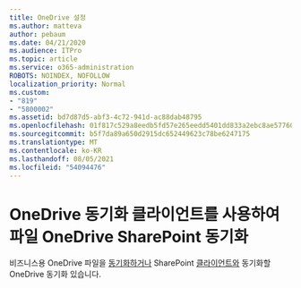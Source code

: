 ```yaml
---
title: OneDrive 설정
ms.author: matteva
author: pebaum
ms.date: 04/21/2020
ms.audience: ITPro
ms.topic: article
ms.service: o365-administration
ROBOTS: NOINDEX, NOFOLLOW
localization_priority: Normal
ms.custom:
- "819"
- "5800002"
ms.assetid: bd7d87d5-abf3-4c72-941d-ac88dab48795
ms.openlocfilehash: 01f817c529a8eedb5fd57e265eedd5401dd833a2ebc8ae57760754264425fd96
ms.sourcegitcommit: b5f7da89a650d2915dc652449623c78be6247175
ms.translationtype: MT
ms.contentlocale: ko-KR
ms.lasthandoff: 08/05/2021
ms.locfileid: "54094476"
---
```

# <a name="use-the-onedrive-sync-client-to-sync-onedrive-or-sharepoint-files"></a>OneDrive 동기화 클라이언트를 사용하여 파일 OneDrive SharePoint 동기화

비즈니스용 OneDrive 파일을 [동기화하거나](https://go.microsoft.com/fwlink/?linkid=533375) SharePoint [클라이언트와](https://go.microsoft.com/fwlink/?linkid=871666) 동기화할 OneDrive 동기화 있습니다.
  